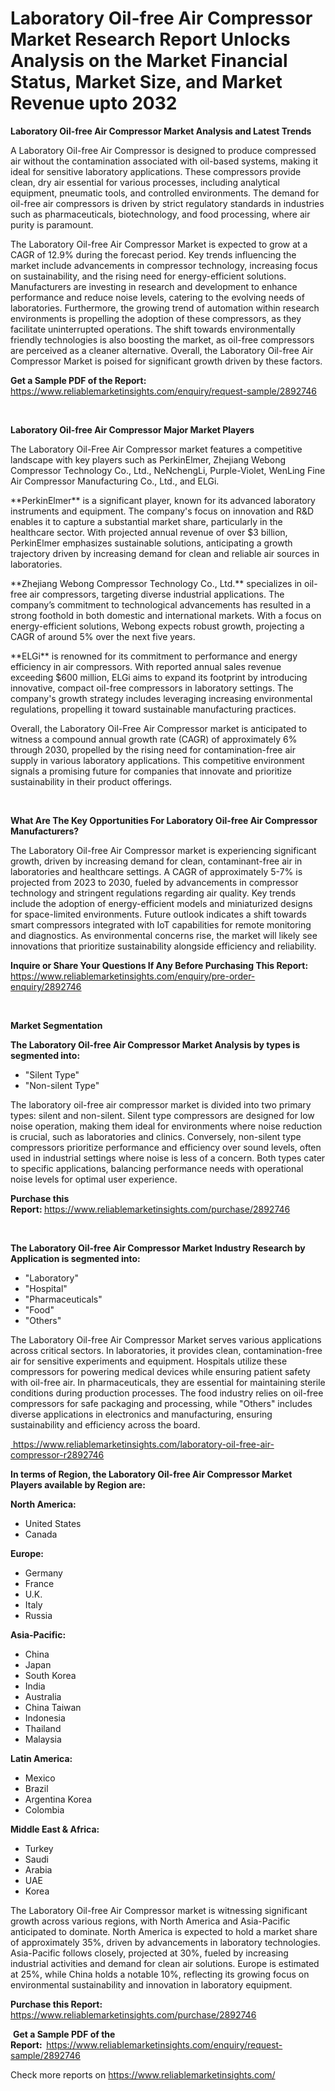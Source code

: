 <p><h1>Laboratory Oil-free Air Compressor Market Research Report Unlocks Analysis on the Market Financial Status, Market Size, and Market Revenue upto 2032</h1></p><p><strong>Laboratory Oil-free Air Compressor Market Analysis and Latest Trends</strong></p>
<p><p>A Laboratory Oil-free Air Compressor is designed to produce compressed air without the contamination associated with oil-based systems, making it ideal for sensitive laboratory applications. These compressors provide clean, dry air essential for various processes, including analytical equipment, pneumatic tools, and controlled environments. The demand for oil-free air compressors is driven by strict regulatory standards in industries such as pharmaceuticals, biotechnology, and food processing, where air purity is paramount.</p><p>The Laboratory Oil-free Air Compressor Market is expected to grow at a CAGR of 12.9% during the forecast period. Key trends influencing the market include advancements in compressor technology, increasing focus on sustainability, and the rising need for energy-efficient solutions. Manufacturers are investing in research and development to enhance performance and reduce noise levels, catering to the evolving needs of laboratories. Furthermore, the growing trend of automation within research environments is propelling the adoption of these compressors, as they facilitate uninterrupted operations. The shift towards environmentally friendly technologies is also boosting the market, as oil-free compressors are perceived as a cleaner alternative. Overall, the Laboratory Oil-free Air Compressor Market is poised for significant growth driven by these factors.</p></p>
<p><strong>Get a Sample PDF of the Report:&nbsp;</strong> <a href="https://www.reliablemarketinsights.com/enquiry/request-sample/2892746?utm_campaign=2280&utm_medium=2&utm_source=Github&utm_content=ia&utm_term=15032025&utm_id=laboratory-oil-free-air-compressor">https://www.reliablemarketinsights.com/enquiry/request-sample/2892746</a></p>
<p>&nbsp;</p>
<p><strong>Laboratory Oil-free Air Compressor Major Market Players</strong></p>
<p><p>The Laboratory Oil-Free Air Compressor market features a competitive landscape with key players such as PerkinElmer, Zhejiang Webong Compressor Technology Co., Ltd., NeNchengLi, Purple-Violet, WenLing Fine Air Compressor Manufacturing Co., Ltd., and ELGi. </p><p>**PerkinElmer** is a significant player, known for its advanced laboratory instruments and equipment. The company's focus on innovation and R&D enables it to capture a substantial market share, particularly in the healthcare sector. With projected annual revenue of over $3 billion, PerkinElmer emphasizes sustainable solutions, anticipating a growth trajectory driven by increasing demand for clean and reliable air sources in laboratories.</p><p>**Zhejiang Webong Compressor Technology Co., Ltd.** specializes in oil-free air compressors, targeting diverse industrial applications. The company’s commitment to technological advancements has resulted in a strong foothold in both domestic and international markets. With a focus on energy-efficient solutions, Webong expects robust growth, projecting a CAGR of around 5% over the next five years.</p><p>**ELGi** is renowned for its commitment to performance and energy efficiency in air compressors. With reported annual sales revenue exceeding $600 million, ELGi aims to expand its footprint by introducing innovative, compact oil-free compressors in laboratory settings. The company's growth strategy includes leveraging increasing environmental regulations, propelling it toward sustainable manufacturing practices.</p><p>Overall, the Laboratory Oil-Free Air Compressor market is anticipated to witness a compound annual growth rate (CAGR) of approximately 6% through 2030, propelled by the rising need for contamination-free air supply in various laboratory applications. This competitive environment signals a promising future for companies that innovate and prioritize sustainability in their product offerings.</p></p>
<p>&nbsp;</p>
<p><strong>What Are The Key Opportunities For Laboratory Oil-free Air Compressor Manufacturers?</strong></p>
<p><p>The Laboratory Oil-free Air Compressor market is experiencing significant growth, driven by increasing demand for clean, contaminant-free air in laboratories and healthcare settings. A CAGR of approximately 5-7% is projected from 2023 to 2030, fueled by advancements in compressor technology and stringent regulations regarding air quality. Key trends include the adoption of energy-efficient models and miniaturized designs for space-limited environments. Future outlook indicates a shift towards smart compressors integrated with IoT capabilities for remote monitoring and diagnostics. As environmental concerns rise, the market will likely see innovations that prioritize sustainability alongside efficiency and reliability.</p></p>
<p><strong>Inquire or Share Your Questions If Any Before Purchasing This Report:</strong> <a href="https://www.reliablemarketinsights.com/enquiry/pre-order-enquiry/2892746?utm_campaign=2280&utm_medium=2&utm_source=Github&utm_content=ia&utm_term=15032025&utm_id=laboratory-oil-free-air-compressor">https://www.reliablemarketinsights.com/enquiry/pre-order-enquiry/2892746</a></p>
<p>&nbsp;</p>
<p><strong>Market Segmentation</strong></p>
<p><strong>The Laboratory Oil-free Air Compressor Market Analysis by types is segmented into:</strong></p>
<p><ul><li>"Silent Type"</li><li>"Non-silent Type"</li></ul></p>
<p><p>The laboratory oil-free air compressor market is divided into two primary types: silent and non-silent. Silent type compressors are designed for low noise operation, making them ideal for environments where noise reduction is crucial, such as laboratories and clinics. Conversely, non-silent type compressors prioritize performance and efficiency over sound levels, often used in industrial settings where noise is less of a concern. Both types cater to specific applications, balancing performance needs with operational noise levels for optimal user experience.</p></p>
<p><strong>Purchase this Report:&nbsp;</strong><a href="https://www.reliablemarketinsights.com/purchase/2892746?utm_campaign=2280&utm_medium=2&utm_source=Github&utm_content=ia&utm_term=15032025&utm_id=laboratory-oil-free-air-compressor">https://www.reliablemarketinsights.com/purchase/2892746</a></p>
<p>&nbsp;</p>
<p><strong>The Laboratory Oil-free Air Compressor Market Industry Research by Application is segmented into:</strong></p>
<p><ul><li>"Laboratory"</li><li>"Hospital"</li><li>"Pharmaceuticals"</li><li>"Food"</li><li>"Others"</li></ul></p>
<p><p>The Laboratory Oil-free Air Compressor Market serves various applications across critical sectors. In laboratories, it provides clean, contamination-free air for sensitive experiments and equipment. Hospitals utilize these compressors for powering medical devices while ensuring patient safety with oil-free air. In pharmaceuticals, they are essential for maintaining sterile conditions during production processes. The food industry relies on oil-free compressors for safe packaging and processing, while "Others" includes diverse applications in electronics and manufacturing, ensuring sustainability and efficiency across the board.</p></p>
<p><a href="https://www.reliablemarketinsights.com/laboratory-oil-free-air-compressor-r2892746?utm_campaign=2280&utm_medium=2&utm_source=Github&utm_content=ia&utm_term=15032025&utm_id=laboratory-oil-free-air-compressor">&nbsp;https://www.reliablemarketinsights.com/laboratory-oil-free-air-compressor-r2892746</a></p>
<p><strong>In terms of Region, the Laboratory Oil-free Air Compressor Market Players available by Region are:</strong></p>
<p>
    <p> <strong> North America: </strong>
        <ul>
            <li>United States</li>
            <li>Canada</li>
        </ul>
        </p> 
    <p> <strong> Europe: </strong>
        <ul>
            <li>Germany</li>
            <li>France</li>
            <li>U.K.</li>
            <li>Italy</li>
            <li>Russia</li>
        </ul>
        </p> 
    <p> <strong> Asia-Pacific: </strong>
        <ul>
            <li>China</li>
            <li>Japan</li>
            <li>South Korea</li>
            <li>India</li>
            <li>Australia</li>
            <li>China Taiwan</li>
            <li>Indonesia</li>
            <li>Thailand</li>
            <li>Malaysia</li>
        </ul>
        </p> 
    <p> <strong> Latin America: </strong>
        <ul>
            <li>Mexico</li>
            <li>Brazil</li>
            <li>Argentina Korea</li>
            <li>Colombia</li>
        </ul>
        </p> 
    <p> <strong> Middle East & Africa: </strong>
        <ul>
            <li>Turkey</li>
            <li>Saudi</li>
            <li>Arabia</li>
            <li>UAE</li>
            <li>Korea</li>
        </ul>
    </p>
    </p>
<p><p>The Laboratory Oil-free Air Compressor market is witnessing significant growth across various regions, with North America and Asia-Pacific anticipated to dominate. North America is expected to hold a market share of approximately 35%, driven by advancements in laboratory technologies. Asia-Pacific follows closely, projected at 30%, fueled by increasing industrial activities and demand for clean air solutions. Europe is estimated at 25%, while China holds a notable 10%, reflecting its growing focus on environmental sustainability and innovation in laboratory equipment.</p></p>
<p><strong>Purchase this Report: </strong><a href="https://www.reliablemarketinsights.com/purchase/2892746?utm_campaign=2280&utm_medium=2&utm_source=Github&utm_content=ia&utm_term=15032025&utm_id=laboratory-oil-free-air-compressor">https://www.reliablemarketinsights.com/purchase/2892746</a></p>
<p>&nbsp;<strong>Get a Sample PDF of the Report:&nbsp;&nbsp;</strong><a href="https://www.reliablemarketinsights.com/enquiry/request-sample/2892746?utm_campaign=2280&utm_medium=2&utm_source=Github&utm_content=ia&utm_term=15032025&utm_id=laboratory-oil-free-air-compressor">https://www.reliablemarketinsights.com/enquiry/request-sample/2892746</a></p>
<p><strong></strong></p>
<p>Check more reports on <a href="https://www.reliablemarketinsights.com/?utm_campaign=2280&utm_medium=2&utm_source=Github&utm_content=ia&utm_term=15032025&utm_id=laboratory-oil-free-air-compressor">https://www.reliablemarketinsights.com/</a></p>